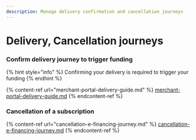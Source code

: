```yaml
---
description: Manage delivery confirmation and cancellation journeys
---
```


# Delivery, Cancellation journeys

### Confirm delivery journey to trigger funding

{% hint style="info" %}
Confirming your delivery is required to trigger your funding
{% endhint %}

{% content-ref url="merchant-portal-delivery-guide.md" %}
[merchant-portal-delivery-guide.md](merchant-portal-delivery-guide.md)
{% endcontent-ref %}

### Cancellation of a subscription

{% content-ref url="cancellation-e-financing-journey.md" %}
[cancellation-e-financing-journey.md](cancellation-e-financing-journey.md)
{% endcontent-ref %}

